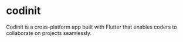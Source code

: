 # codinit
Codinit is a cross-platform app built with Flutter that enables coders to collaborate on projects seamlessly. 

